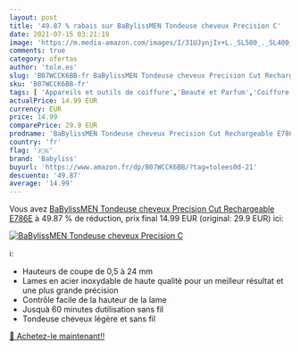 ```yaml
---
layout: post
title: '49.87 % rabais sur BaBylissMEN Tondeuse cheveux Precision C'
date: 2021-07-15 03:21:19
image: 'https://m.media-amazon.com/images/I/31UJynjIv+L._SL500_._SL400_.jpg'
comments: true
category: ofertas
author: 'tole.es'
slug: 'B07WCCK6BB-fr BaBylissMEN Tondeuse cheveux Precision Cut Rechargeable E786E'
sku: 'B07WCCK6BB-fr'
tags: [ 'Appareils et outils de coiffure','Beauté et Parfum','Coiffure et soins des cheveux','Tondeuses à cheveux','babyliss', ]
actualPrice: 14.99 EUR
currency: EUR
price: 14.99
comparePrice: 29.9 EUR
prodname: 'BaBylissMEN Tondeuse cheveux Precision Cut Rechargeable E786E'
country: 'fr'
flag: '🇫🇷'
brand: 'Babyliss'
buyurl: 'https://www.amazon.fr/dp/B07WCCK6BB/?tag=tolees0d-21'
descuento: '49.87'
average: '14.99'
---
```


Vous avez [BaBylissMEN Tondeuse cheveux Precision Cut Rechargeable E786E](https://www.amazon.fr/dp/B07WCCK6BB/?tag=tolees0d-21)  à  49.87 % de réduction, prix final  14.99 EUR (original: 29.9 EUR) ici:

[![BaBylissMEN Tondeuse cheveux Precision C](https://m.media-amazon.com/images/I/31UJynjIv+L._SL500_._SL400_.jpg)](https://www.amazon.fr/dp/B07WCCK6BB/?tag=tolees0d-21)

ℹ️:

- Hauteurs de coupe de 0,5 à 24 mm
- Lames en acier inoxydable de haute qualité pour un meilleur résultat et une plus grande précision
- Contrôle facile de la hauteur de la lame
- Jusquà 60 minutes dutilisation sans fil
- Tondeuse cheveux légère et sans fil

[🛒 Achetez-le maintenant!!](https://www.amazon.fr/dp/B07WCCK6BB/?tag=tolees0d-21)
